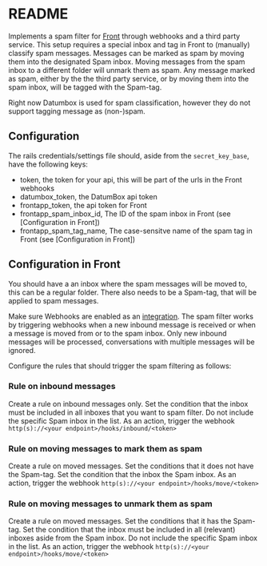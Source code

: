 # README

Implements a spam filter for [Front](https://frontapp.com) through webhooks and a third party service. This setup requires a special inbox and tag in Front to (manually) classify spam messages. Messages can be marked as spam by moving them into the designated Spam inbox. Moving messages from the spam inbox to a different folder will unmark them as spam. Any message marked as spam, either by the the third party service, or by moving them into the spam inbox, will be tagged with the Spam-tag.

Right now Datumbox is used for spam classification, however they do not support tagging message as (non-)spam.

## Configuration

The rails credentials/settings file should, aside from the `secret_key_base`, have the following keys:

- token, the token for your api, this will be part of the urls in the Front webhooks
- datumbox_token, the DatumBox api token
- frontapp_token, the api token for Front
- frontapp_spam_inbox_id, The ID of the spam inbox in Front (see [Configuration in Front])
- frontapp_spam_tag_name, The case-sensitve name of the spam tag in Front (see [Configuration in Front])

## Configuration in Front

You should have a an inbox where the spam messages will be moved to, this can be a regular folder. There also needs to be a Spam-tag, that will be applied to spam messages.

Make sure Webhooks are enabled as an [integration](https://app.frontapp.com/settings/integrations/native).
The spam filter works by triggering webhooks when a new inbound message is received or when a message is moved from or to the spam inbox. Only new inbound messages will be processed, conversations with multiple messages will be ignored.

Configure the rules that should trigger the spam filtering as follows:

### Rule on inbound messages

Create a rule on inbound messages only. Set the condition that the inbox must be included in all inboxes that you want to spam filter. Do not include the specific Spam inbox in the list. As an action, trigger the webhook `http(s)://<your endpoint>/hooks/inbound/<token>`

### Rule on moving messages to mark them as spam

Create a rule on moved messages. Set the conditions that it does not have the Spam-tag. Set the condition that the inbox the Spam inbox. As an action, trigger the webhook `http(s)://<your endpoint>/hooks/move/<token>`

### Rule on moving messages to unmark them as spam

Create a rule on moved messages. Set the conditions that it has the Spam-tag. Set the condition that the inbox must be included in all (relevant) inboxes aside from the Spam inbox. Do not include the specific Spam inbox in the list. As an action, trigger the webhook `http(s)://<your endpoint>/hooks/move/<token>`